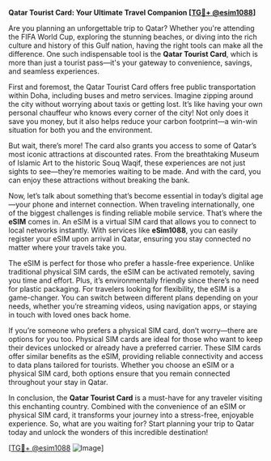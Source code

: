 **Qatar Tourist Card: Your Ultimate Travel Companion [[TG💪+ @esim1088](https://t.me/s/esim1088)]**

Are you planning an unforgettable trip to Qatar? Whether you're attending the FIFA World Cup, exploring the stunning beaches, or diving into the rich culture and history of this Gulf nation, having the right tools can make all the difference. One such indispensable tool is the **Qatar Tourist Card**, which is more than just a tourist pass—it's your gateway to convenience, savings, and seamless experiences.

First and foremost, the Qatar Tourist Card offers free public transportation within Doha, including buses and metro services. Imagine zipping around the city without worrying about taxis or getting lost. It’s like having your own personal chauffeur who knows every corner of the city! Not only does it save you money, but it also helps reduce your carbon footprint—a win-win situation for both you and the environment.

But wait, there’s more! The card also grants you access to some of Qatar’s most iconic attractions at discounted rates. From the breathtaking Museum of Islamic Art to the historic Souq Waqif, these experiences are not just sights to see—they’re memories waiting to be made. And with the card, you can enjoy these attractions without breaking the bank.

Now, let’s talk about something that’s become essential in today’s digital age—your phone and internet connection. When traveling internationally, one of the biggest challenges is finding reliable mobile service. That’s where the **eSIM** comes in. An eSIM is a virtual SIM card that allows you to connect to local networks instantly. With services like **eSim1088**, you can easily register your eSIM upon arrival in Qatar, ensuring you stay connected no matter where your travels take you. 

The eSIM is perfect for those who prefer a hassle-free experience. Unlike traditional physical SIM cards, the eSIM can be activated remotely, saving you time and effort. Plus, it’s environmentally friendly since there’s no need for plastic packaging. For travelers looking for flexibility, the eSIM is a game-changer. You can switch between different plans depending on your needs, whether you’re streaming videos, using navigation apps, or staying in touch with loved ones back home.

If you’re someone who prefers a physical SIM card, don’t worry—there are options for you too. Physical SIM cards are ideal for those who want to keep their devices unlocked or already have a preferred carrier. These SIM cards offer similar benefits as the eSIM, providing reliable connectivity and access to data plans tailored for tourists. Whether you choose an eSIM or a physical SIM card, both options ensure that you remain connected throughout your stay in Qatar.

In conclusion, the **Qatar Tourist Card** is a must-have for any traveler visiting this enchanting country. Combined with the convenience of an eSIM or physical SIM card, it transforms your journey into a stress-free, enjoyable experience. So, what are you waiting for? Start planning your trip to Qatar today and unlock the wonders of this incredible destination!

[[TG💪+ @esim1088](https://t.me/s/esim1088) ![Image](https://i.postimg.cc/Y0z9fWf4/image.png)]